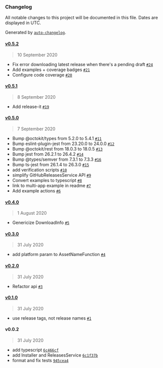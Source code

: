 ### Changelog

All notable changes to this project will be documented in this file. Dates are displayed in UTC.

Generated by [`auto-changelog`](https://github.com/CookPete/auto-changelog).

#### [v0.5.2](https://github.com/jbrunton/gha-installer/compare/v0.5.1...v0.5.2)

> 10 September 2020

- Fix error downloading latest release when there's a pending draft [`#24`](https://github.com/jbrunton/gha-installer/pull/24)
- Add examples + coverage badges [`#21`](https://github.com/jbrunton/gha-installer/pull/21)
- Configure code coverage [`#20`](https://github.com/jbrunton/gha-installer/pull/20)

#### [v0.5.1](https://github.com/jbrunton/gha-installer/compare/v0.5.0...v0.5.1)

> 8 September 2020

- Add release-it [`#19`](https://github.com/jbrunton/gha-installer/pull/19)

#### [v0.5.0](https://github.com/jbrunton/gha-installer/compare/v0.4.0...v0.5.0)

> 7 September 2020

- Bump @octokit/types from 5.2.0 to 5.4.1 [`#11`](https://github.com/jbrunton/gha-installer/pull/11)
- Bump eslint-plugin-jest from 23.20.0 to 24.0.0 [`#12`](https://github.com/jbrunton/gha-installer/pull/12)
- Bump @octokit/rest from 18.0.3 to 18.0.5 [`#13`](https://github.com/jbrunton/gha-installer/pull/13)
- Bump jest from 26.2.1 to 26.4.2 [`#14`](https://github.com/jbrunton/gha-installer/pull/14)
- Bump @types/semver from 7.3.1 to 7.3.3 [`#16`](https://github.com/jbrunton/gha-installer/pull/16)
- Bump ts-jest from 26.1.4 to 26.3.0 [`#15`](https://github.com/jbrunton/gha-installer/pull/15)
- add verification scripts [`#10`](https://github.com/jbrunton/gha-installer/pull/10)
- simplify GitHubReleasesService API [`#9`](https://github.com/jbrunton/gha-installer/pull/9)
- Convert examples to typescript [`#8`](https://github.com/jbrunton/gha-installer/pull/8)
- link to multi-app example in readme [`#7`](https://github.com/jbrunton/gha-installer/pull/7)
- Add example actions [`#6`](https://github.com/jbrunton/gha-installer/pull/6)

#### [v0.4.0](https://github.com/jbrunton/gha-installer/compare/v0.3.0...v0.4.0)

> 1 August 2020

- Genericize DownloadInfo [`#5`](https://github.com/jbrunton/gha-installer/pull/5)

#### [v0.3.0](https://github.com/jbrunton/gha-installer/compare/v0.2.0...v0.3.0)

> 31 July 2020

- add platform param to AssetNameFunction [`#4`](https://github.com/jbrunton/gha-installer/pull/4)

#### [v0.2.0](https://github.com/jbrunton/gha-installer/compare/v0.1.0...v0.2.0)

> 31 July 2020

- Refactor api [`#3`](https://github.com/jbrunton/gha-installer/pull/3)

#### [v0.1.0](https://github.com/jbrunton/gha-installer/compare/v0.0.2...v0.1.0)

> 31 July 2020

- use release tags, not release names [`#1`](https://github.com/jbrunton/gha-installer/pull/1)

#### v0.0.2

> 31 July 2020

- add typescript [`6c466cf`](https://github.com/jbrunton/gha-installer/commit/6c466cf82635c0ce36ce793cf449018f839529aa)
- add Installer and ReleasesService [`6c1f37b`](https://github.com/jbrunton/gha-installer/commit/6c1f37b552e9215cf123f2616c4b5277593e67ef)
- format and fix tests [`945cea4`](https://github.com/jbrunton/gha-installer/commit/945cea48fe347188c2c84532e92eb78d681f5eda)
